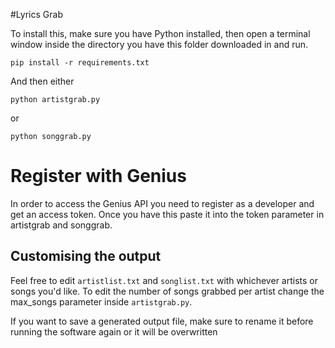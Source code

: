 #Lyrics Grab

To install this, make sure you have Python installed, then open a terminal window inside the directory you have this folder downloaded in and run.

```
pip install -r requirements.txt
```

And then either

```
python artistgrab.py
```
or
```
python songgrab.py
```

# Register with Genius
In order to access the Genius API you need to register as a developer and get an access token.
Once you have this paste it into the token parameter in artistgrab and songgrab.

## Customising the output
Feel free to edit `artistlist.txt` and `songlist.txt` with whichever artists or songs you'd like.
To edit the number of songs grabbed per artist change the max_songs parameter inside `artistgrab.py`.

If you want to save a generated output file, make sure to rename it before running the software again or it will be overwritten
